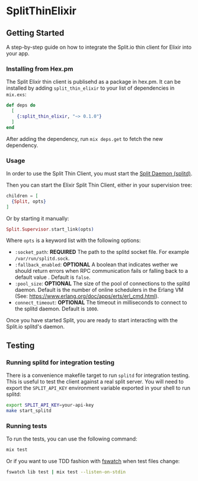 # SplitThinElixir

## Getting Started

A step-by-step guide on how to integrate the Split.io thin client for Elixir into your app.

### Installing from Hex.pm

The Split Elixir thin client is publisehd as a package in hex.pm. It can be installed
by adding `split_thin_elixir` to your list of dependencies in `mix.exs`:

```elixir
def deps do
  [
    {:split_thin_elixir, "~> 0.1.0"}
  ]
end
```

After adding the dependency, run `mix deps.get` to fetch the new dependency.

### Usage

In order to use the Split Thin Client, you must start the [Split Daemon (splitd)](https://help.split.io/hc/en-us/articles/18305269686157-Split-Daemon-splitd).

Then you can start the Elixir Split Thin Client, either in your supervision tree:

```elixir
children = [
  {Split, opts}
]
```

Or by starting it manually:

```elixir
Split.Supervisor.start_link(opts)
```

Where `opts` is a keyword list with the following options:

- `:socket_path`: **REQUIRED** The path to the splitd socket file. For example `/var/run/splitd.sock`.
- `:fallback_enabled`: **OPTIONAL** A boolean that indicates wether we should return errors when RPC communication fails or falling back to a default value . Default is `false`.
- `:pool_size`: **OPTIONAL** The size of the pool of connections to the splitd daemon. Default is the number of online schedulers in the Erlang VM (See: https://www.erlang.org/doc/apps/erts/erl_cmd.html).
- `connect_timeout`: **OPTIONAL** The timeout in milliseconds to connect to the splitd daemon. Default is `1000`.

Once you have started Split, you are ready to start interacting with the Split.io splitd's daemon.

## Testing

### Running splitd for integration testing

There is a convenience makefile target to run `splitd` for integration testing. This is useful to test the client against a real split server. You will need to export the `SPLIT_API_KEY` environment variable exported in your shell to run splitd:

```sh
export SPLIT_API_KEY=your-api-key
make start_splitd
```

### Running tests

To run the tests, you can use the following command:

```sh
mix test
```

Or if you want to use TDD fashion with [fswatch](https://github.com/emcrisostomo/fswatch) when test files change:

```sh
fswatch lib test | mix test --listen-on-stdin
```
